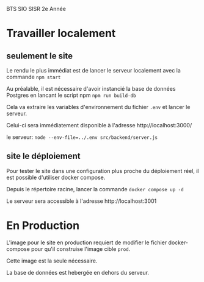 BTS SIO SISR 2e Année


# Travailler localement

## seulement le site

Le rendu le plus immédiat est de lancer le serveur localement avec la commande
`npm start`

Au préalable, il est nécessaire d'avoir instancié la base de données Postgres en lancant le script npm
`npm run build-db`

Cela va extraire les variables d'environnement du fichier `.env` et lancer le serveur.

Celui-ci sera immédiatement disponible à l'adresse http://localhost:3000/

le serveur:
`node --env-file=../.env src/backend/server.js`

## site le déploiement

Pour tester le site dans une configuration plus proche du déploiement réel, il est possible d'utiliser docker compose.

Depuis le répertoire racine, lancer la commande
`docker compose up -d`

Le serveur sera accessible à l'adresse http://localhost:3001

# En Production

L'image pour le site en production requiert de modifier le fichier docker-compose pour qu'il construise l'image cible `prod`.

Cette image est la seule nécessaire.

La base de données est hebergée en dehors du serveur.